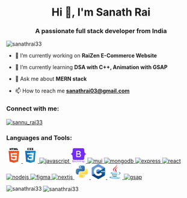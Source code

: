 <h1 align="center">Hi 👋, I'm Sanath Rai</h1>
<h3 align="center">A passionate full stack developer from India</h3>

<p align="left"> <img src="https://komarev.com/ghpvc/?username=sanathrai33&label=Profile%20views&color=0e75b6&style=flat" alt="sanathrai33" /> </p>

- 🔭 I’m currently working on **RaiZen E-Commerce Website**

- 🌱 I’m currently learning **DSA with C++, Animation with GSAP**

- 💬 Ask me about **MERN stack**

- 📫 How to reach me **sanathrai03@gmail.com**

<h3 align="left">Connect with me:</h3>
<p align="left">
<a href="https://instagram.com/sannu_rai33" target="blank"><img align="center" src="https://raw.githubusercontent.com/rahuldkjain/github-profile-readme-generator/master/src/images/icons/Social/instagram.svg" alt="sannu_rai33" height="30" width="40" /></a>
</p>

<h3 align="left">Languages and Tools:</h3>
<p align="left"> <a href="https://www.w3.org/html/" target="_blank" rel="noreferrer"> <img src="https://raw.githubusercontent.com/devicons/devicon/master/icons/html5/html5-original-wordmark.svg" alt="html5" width="40" height="40"/> </a> <a href="https://www.w3schools.com/css/" target="_blank" rel="noreferrer"> <img src="https://raw.githubusercontent.com/devicons/devicon/master/icons/css3/css3-original-wordmark.svg" alt="css3" width="40" height="40"/> </a> <a href="https://developer.mozilla.org/en-US/docs/Web/JavaScript" target="_blank" rel="noreferrer"> <img src="https://miro.medium.com/v2/resize:fit:344/1*tZHcs0d7MAG-BBcjBekZYA.png" alt="javascript" width="32" height="32"/> </a> <a href="https://getbootstrap.com" target="_blank" rel="noreferrer"> <img src="https://raw.githubusercontent.com/devicons/devicon/master/icons/bootstrap/bootstrap-plain-wordmark.svg" alt="bootstrap" width="40" height="40"/> </a> <a href="https://mui.com" target="_blank" rel="noreferrer"> <img src="https://raw.githubusercontent.com/mui/material-ui/master/docs/public/static/logo.png" alt="mui" width="40" height="40"/> </a> <a href="https://www.mongodb.com/" target="_blank" rel="noreferrer"> <img src="https://d2lgmzy8vjj79z.cloudfront.net/mongodb.svg" alt="mongodb" width="40" height="40" /> </a> <a href="https://expressjs.com" target="_blank" rel="noreferrer"> <img src="https://adware-technologies.s3.amazonaws.com/uploads/technology/thumbnail/20/express-js.png" alt="express" width="40" height="40"/> </a> <a href="https://reactjs.org/" target="_blank" rel="noreferrer"> <img src="https://images-cdn.openxcell.com/wp-content/uploads/2024/07/25085005/reactjs-inner.svg" alt="react" width="40" height="40"/> </a> <a href="https://nodejs.org" target="_blank" rel="noreferrer"> <img src="https://smtlabs.io/images/nodejs-bg.png" alt="nodejs" width="40" height="40"/> </a> <a href="https://www.figma.com/" target="_blank" rel="noreferrer"> <img src="https://www.vectorlogo.zone/logos/figma/figma-icon.svg" alt="figma" width="40" height="40"/> </a> <a href="https://nextjs.org/" target="_blank" rel="noreferrer"> <img src="https://cdn.worldvectorlogo.com/logos/nextjs-2.svg" alt="nextjs" width="40" height="40"/> </a> <a href="https://www.python.org" target="_blank" rel="noreferrer"> <img src="https://raw.githubusercontent.com/devicons/devicon/master/icons/python/python-original.svg" alt="python" width="40" height="40"/> </a> <a href="https://isocpp.org" target="_blank" rel="noreferrer"> <img src="https://raw.githubusercontent.com/devicons/devicon/master/icons/cplusplus/cplusplus-original.svg" alt="cplusplus" width="40" height="40"/> </a> <a href="https://www.oracle.com/java/" target="_blank" rel="noreferrer"> <img src="https://raw.githubusercontent.com/devicons/devicon/master/icons/java/java-original.svg" alt="java" width="40" height="40"/> </a> <a href="https://gsap.com/" target="_blank" rel="noreferrer"> <img src="https://s3-us-west-2.amazonaws.com/s.cdpn.io/16327/logo.gif" alt="gsap" width="40" height="40"/> </a>  </p>

<p><img align="left" src="https://github-readme-stats.vercel.app/api/top-langs?username=sanathrai33&show_icons=true&locale=en&layout=compact" alt="sanathrai33" /></p>

<p>&nbsp;<img align="center" src="https://github-readme-stats.vercel.app/api?username=sanathrai33&show_icons=true&locale=en" alt="sanathrai33" /></p>
